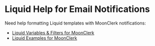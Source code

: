 # Liquid Help for Email Notifications

Need help formatting Liquid templates with MoonClerk notifications:

- [Liquid Variables & Filters for MoonClerk](https://github.com/moonclerk/developer/blob/master/liquid/variables.md)
- [Liquid Examples for MoonClerk](https://github.com/moonclerk/developer/blob/master/liquid/examples.md)
